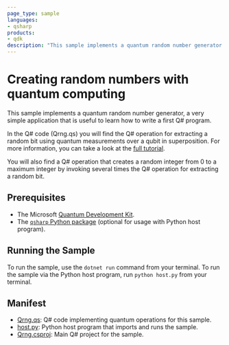 ```yaml
---
page_type: sample
languages:
- qsharp
products:
- qdk
description: "This sample implements a quantum random number generator using Q#, a good first example to teach how to use the language."
---
```


# Creating random numbers with quantum computing

This sample implements a quantum random number generator, a very simple application that is useful to learn how to write a first Q# program.

In the Q# code (Qrng.qs) you will find the Q# operation for extracting a random bit using quantum measurements over a qubit in superposition. For more information, you can take a look at the [full tutorial](https://docs.microsoft.com/azure/quantum/tutorial-qdk-quantum-random-number-generator).

You will also find a Q# operation that creates a random integer from 0 to a maximum integer by invoking several times the Q# operation for extracting a random bit.

## Prerequisites ##

- The Microsoft [Quantum Development Kit](https://docs.microsoft.com/azure/quantum/install-overview-qdk/).
- The [`qsharp` Python package](https://docs.microsoft.com/en-us/azure/quantum/install-python-qdk?tabs=tabid-conda) (optional for usage with Python host program).

## Running the Sample ##

To run the sample, use the `dotnet run` command from your terminal. To run the sample via the Python host program, run `python host.py` from your terminal.

## Manifest ##

- [Qrng.qs](https://github.com/microsoft/Quantum/blob/main/samples/getting-started/qrng/Qrng.qs): Q# code implementing quantum operations for this sample.
- [host.py](https://github.com/microsoft/Quantum/blob/main/samples/getting-started/qrng/host.py): Python host program that imports and runs the sample.
- [Qrng.csproj](https://github.com/microsoft/Quantum/blob/main/samples/getting-started/qrng/Qrng.csproj): Main Q# project for the sample.
